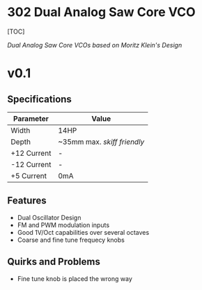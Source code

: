 # 302 Dual Analog Saw Core VCO

[TOC]

*Dual Analog Saw Core VCOs based on Moritz Klein's Design*


# v0.1

## Specifications

|Parameter|Value|
|---------|-----|
|Width|14HP|
|Depth|~35mm max. *skiff friendly*|
|+12 Current|-|
|-12 Current|-|
|+5 Current|0mA|

## Features

- Dual Oscillator Design
- FM and PWM modulation inputs
- Good 1V/Oct capabilities over several octaves
- Coarse and fine tune frequecy knobs

## Quirks and Problems

- Fine tune knob is placed the wrong way